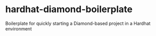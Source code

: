 # hardhat-diamond-boilerplate
 Boilerplate for quickly starting a Diamond-based project in a Hardhat environment
